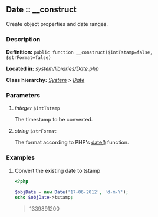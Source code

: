 
Date :: __construct
-------------------------------------------

Create object properties and date ranges.


### Description ###

**Definition:** `public function __construct($intTstamp=false, $strFormat=false)`

**Located in:** *system/libraries/Date.php*

**Class hierarchy:** *[System](../System.md) > [Date](../Date.md)*


### Parameters ###

1. *integer* `$intTstamp`

	The timestamp to be converted.

2. *string* `$strFormat`

	The format according to PHP's [date()](http://php.net/manual/en/function.date.php) function.


### Examples ###

1. Convert the existing date to tstamp

	```php
	<?php

	$objDate = new Date('17-06-2012', 'd-m-Y');
	echo $objDate->tstamp;
	```
	> 1339891200

